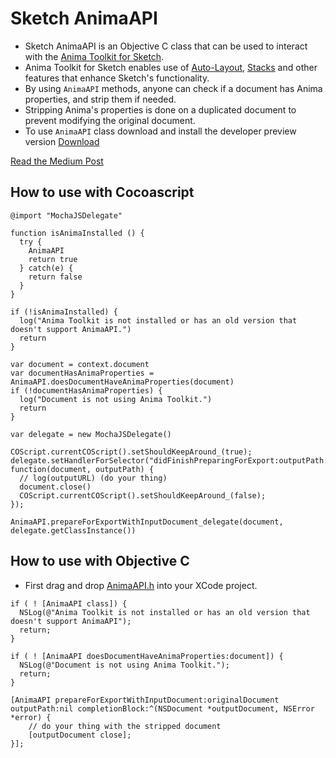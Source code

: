 # Sketch AnimaAPI

* Sketch AnimaAPI is an Objective C class that can be used to interact with the [Anima Toolkit for Sketch](https://www.animaapp.com).
* Anima Toolkit for Sketch enables use of [Auto-Layout](https://animaapp.github.io/docs/v1/auto-layout/), [Stacks](https://animaapp.github.io/docs/v1/auto-layout/12-stacks-flexbox.html) and other features that enhance Sketch's functionality.
* By using `AnimaAPI` methods, anyone can check if a document has Anima properties, and strip them if needed.
* Stripping Anima's properties is done on a duplicated document to prevent modifying the original document.
* To use `AnimaAPI` class download and install the developer preview version [Download](https://github.com/AnimaApp/Sketch-AnimaAPI/raw/master/AnimaToolkitPlugin-DeveloperPreview/AnimaTookitPlugin.sketchplugin.zip)

[Read the Medium Post](https://medium.com/@AnimaApp/with-great-power-comes-ed8bb3dc5e4d)

## How to use with Cocoascript
```
@import "MochaJSDelegate"

function isAnimaInstalled () {
  try {
    AnimaAPI
    return true
  } catch(e) {
    return false
  }
}

if (!isAnimaInstalled) {
  log("Anima Toolkit is not installed or has an old version that doesn't support AnimaAPI.")
  return
}

var document = context.document
var documentHasAnimaProperties = AnimaAPI.doesDocumentHaveAnimaProperties(document)
if (!documentHasAnimaProperties) {
  log("Document is not using Anima Toolkit.")
  return
}

var delegate = new MochaJSDelegate()

COScript.currentCOScript().setShouldKeepAround_(true);
delegate.setHandlerForSelector("didFinishPreparingForExport:outputPath:", function(document, outputPath) {
  // log(outputURL) (do your thing)
  document.close()
  COScript.currentCOScript().setShouldKeepAround_(false);
});

AnimaAPI.prepareForExportWithInputDocument_delegate(document, delegate.getClassInstance())
```

## How to use with Objective C
* First drag and drop [AnimaAPI.h](https://github.com/AnimaApp/Sketch-AnimaAPI/blob/master/AnimaAPI.h) into your XCode project.
```
if ( ! [AnimaAPI class]) {
  NSLog(@"Anima Toolkit is not installed or has an old version that doesn't support AnimaAPI");
  return;
}

if ( ! [AnimaAPI doesDocumentHaveAnimaProperties:document]) {
  NSLog(@"Document is not using Anima Toolkit.");
  return;
}

[AnimaAPI prepareForExportWithInputDocument:originalDocument outputPath:nil completionBlock:^(NSDocument *outputDocument, NSError *error) {
    // do your thing with the stripped document
    [outputDocument close];
}];
```
